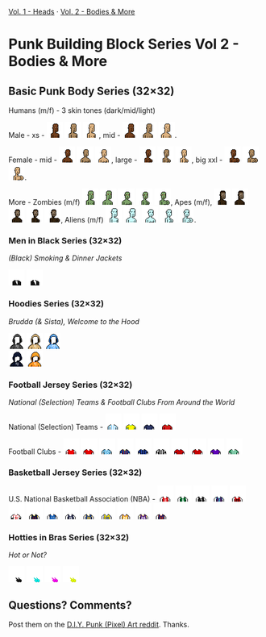 
[Vol. 1 - Heads](https://github.com/cryptopunksnotdead/punks.blocks) ·
[Vol. 2 - Bodies & More](https://github.com/cryptopunksnotdead/punks.bodies)

# Punk Building Block Series  Vol 2 - Bodies & More


## Basic Punk Body Series (32×32)


Humans (m/f) - 3 skin tones (dark/mid/light)

Male -
xs - ![](basic/human1-male-xs.png)
![](basic/human2-male-xs.png)
![](basic/human3-male-xs.png),
mid -
![](basic/human1-male-m.png)
![](basic/human2-male-m.png)
![](basic/human3-male-m.png).


Female -
mid - ![](basic/human1-female-m.png)
![](basic/human2-female-m.png)
![](basic/human3-female-m.png),
large - ![](basic/human1-female-l.png)
![](basic/human2-female-l.png)
![](basic/human3-female-l.png),
big xxl -
![](basic/human1-female-xxl.png)
![](basic/human2-female-xxl.png)
![](basic/human3-female-xxl.png).



More -
Zombies (m/f)
![](basic/zombie-male-xs.png) ![](basic/zombie-male-m.png) ![](basic/zombie-female-m.png)  ![](basic/zombie-female-l.png) ![](basic/zombie-female-xxl.png),
Apes (m/f),
![](basic/ape-male-xs.png) ![](basic/ape-male-m.png) ![](basic/ape-female-m.png) ![](basic/ape-female-l.png) ![](basic/ape-female-xxl.png),
Aliens (m/f)
![](basic/alien-male-xs.png) ![](basic/alien-male-m.png) ![](basic/alien-female-m.png) ![](basic/alien-female-l.png) ![](basic/alien-female-xxl.png).



### Men in Black Series (32×32)

_(Black) Smoking & Dinner Jackets_

![](meninblack/suit1-black.png)
![](meninblack/suit2-black.png)


###  Hoodies Series (32×32)

_Brudda (& Sista), Welcome to the Hood_

![](hoodies/m/hoodie1-black.png)
![](hoodies/m/hoodie1-cream.png)
![](hoodies/m/hoodie1-sky.png) <br>
![](hoodies/m/hoodie2-dark.png)
![](hoodies/m/hoodie2-pharoah.png)




###  Football Jersey Series (32×32)

_National (Selection) Teams & Football Clubs From Around the World_

National (Selection) Teams -
![](football/argentina.png)
![](football/brazil.png)
![](football/france.png)
![](football/portugal.png)

Football Clubs -
![](football/arsenal.png)
![](football/liverpool.png)
![](football/manchester_city.png)
![](football/barcelona.png)
![](football/internazionale.png)
![](football/juventus.png)
![](football/lille.png)
![](football/bayern.png)
![](football/austria_wien.png)
![](football/rapid_wien.png)




### Basketball Jersey Series  (32×32)

U.S. National Basketball Association (NBA) -
![](basketball/atlanta_hawks.png)
![](basketball/boston_celtics.png)
![](basketball/brooklyn_nets.png)
![](basketball/charlotte_hornets.png)
![](basketball/chicago_bulls.png)
![](basketball/chicago_bulls2.png)
![](basketball/cleveland_cavaliers.png)
![](basketball/dallas_mavericks.png)
![](basketball/denver_nuggets.png)
![](basketball/golden_state_warriors.png)
![](basketball/golden_state_warriors2.png)
![](basketball/los_angeles_lakers.png)
![](basketball/los_angeles_lakers2.png)
![](basketball/new_york_knicks.png)





### Hotties in Bras Series (32×32)

_Hot or Not?_

![](hotties/bra-black.png)
![](hotties/bra-cyan.png)
![](hotties/bra-pink.png)
![](hotties/bra-yellow.png)




## Questions? Comments?

Post them on the [D.I.Y. Punk (Pixel) Art reddit](https://old.reddit.com/r/DIYPunkArt). Thanks.

